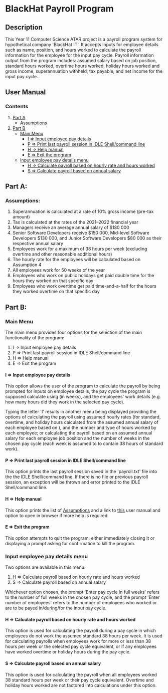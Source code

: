 # BlackHat Payroll Program
## Description
This Year 11 Computer Science ATAR project is a payroll program system for hypothetical company 'BlackHat IT'. It accepts inputs for employee details such as name, position, and hours worked to calculate the payroll information for the employee for the input pay cycle. Payroll information output from the program includes: assumed salary based on job position, standard hours worked, overtime hours worked, holiday hours worked and gross income, superannuation withheld, tax payable, and net income for the input pay cycle.

## User Manual
### Contents
1. [Part A](#part-a)
   + [Assumptions](#assumptions)
2. [Part B](#part-b)
   + [Main Menu](#main-menu)
     + [I => Input employee pay details](#i--input-employee-pay-details)
     + [P => Print last payroll session in IDLE Shell/command line](#p--print-last-payroll-session-in-idle-shellcommand-line)
     + [H => Help manual](#h--help-manual)
     + [E => Exit the program ](#e--exit-the-program)
   + [Input employee pay details menu](#input-employee-pay-details-menu)
     + [H => Calculate payroll based on hourly rate and hours worked](#h--calculate-payroll-based-on-hourly-rate-and-hours-worked)
     + [S => Calculate payroll based on annual salary](#s--calculate-payroll-based-on-annual-salary)

## Part A:
### Assumptions:
1. Superannuation is calculated at a rate of 10% gross income (pre-tax amount)
2. Tax is calculated at the rates of the 2021–2022 financial year
3. Managers receive an average annual salary of $180 000
4. Senior Software Developers receive $150 000, Mid-level Software Developers $130 000, and Junior Software Developers $80 000 as their respective annual salary
5. Employees work for a maximum of 38 hours per week (excluding overtime and other reasonable additional hours)
6. The hourly rate for the employees will be calculated based on Assumption 4
7. All employees work for 50 weeks of the year
8. Employees who work on public holidays get paid double time for the hours they worked on that specific day
9. Employees who work overtime get paid time-and-a-half for the hours they worked overtime on that specific day


## Part B:
### Main Menu
The main menu provides four options for the selection of the main functionality of the program:
1. I => Input employee pay details
2. P => Print last payroll session in IDLE Shell/command line
3. H => Help manual
4. E => Exit the program  

#### I => Input employee pay details
This option allows the user of the program to calculate the payroll by being prompted for inputs on employee details, the pay cycle the program is supposed calculate using (in weeks), and the employees' work details (e.g. how many hours did they work in the selected pay cycle).

Typing the letter 'I' results in another menu being displayed providing the options of calculating the payroll using assumed hourly rates (for standard, overtime, and holiday hours calculated from the assumed annual salary of each employee based on ), and the number and type of hours worked by each employee; or calculating the payroll based on an assumed annual salary for each employee job position and the number of weeks in the chosen pay cycle (each week is assumed to to contain 38 hours of standard work).  

#### P => Print last payroll session in IDLE Shell/command line
This option prints the last payroll session saved in the 'payroll.txt' file into the the IDLE Shell/command line. If there is no file or previous payroll session, an exception will be thrown and error printed to the IDLE Shell/command line.  

#### H => Help manual
This option prints the list of [Assumptions](#assumptions) and a link to [this](https://github.com/Kridtity/BlackHatPayroll/blob/main/README.md) user manual and option to open in browser if more help is required.  

#### E => Exit the program 
This option attempts to quit the program, either immediately closing it or displaying a prompt asking for confirmation to kill the program.  
  

### Input employee pay details menu
Two options are available in this menu:
1. H => Calculate payroll based on hourly rate and hours worked
2. S => Calculate payroll based on annual salary  

Whichever option chosen, the prompt 'Enter pay cycle in full weeks' refers to the number of full weeks in the chosen pay cycle, and the prompt 'Enter number of employees' refers to the number of employees who worked or are to be payed in/during/for the input pay cycle.  

#### H => Calculate payroll based on hourly rate and hours worked
This option is used for calculating the payroll during a pay cycle in which employees do not work the assumed standard 38 hours per week. It is used for calculating payrolls when employees work for more or less than 38 hours per week or the selected pay cycle equivalent, or if any employees have worked overtime or holiday hours during the pay cycle.  

#### S => Calculate payroll based on annual salary
This option is used for calculating the payroll when all employees worked 38 standard hours per week or their pay cycle equivalent. Overtime and holiday hours worked are not factored into calculations under this option.

